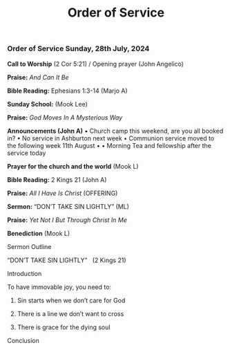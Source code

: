﻿---
layout: oos
title: Order of Service
---
### Order of Service Sunday, 28th July, 2024

**Call to Worship**  (2 Cor 5:21) / Opening prayer (John Angelico)

**Praise:** *And Can It Be*

**Bible Reading:** Ephesians 1:3-14  (Marjo A)

**Sunday School:** (Mook Lee)

**Praise:** *God Moves In A Mysterious Way*

**Announcements (John A)** 
    • Church camp this weekend, are you all booked in?
    • No service in Ashburton next week
    • Communion service moved to the following week 11th August
    • 
    • Morning Tea and fellowship after the service today
    
**Prayer for the church and the world** (Mook L)

**Bible Reading:** 2 Kings 21 (John A)

**Praise:** *All I Have Is Christ* (OFFERING)

**Sermon:** “DON’T TAKE SIN LIGHTLY” (ML)

**Praise:** *Yet Not I But Through Christ In Me*

**Benediction**  (Mook L)
 

Sermon Outline

“DON’T TAKE SIN LIGHTLY”   (2 Kings 21)

Introduction

To have immovable joy, you need to:

1. Sin starts when we don’t care for God

2. There is a line we don’t want to cross

3. There is grace for the dying soul

Conclusion


